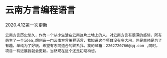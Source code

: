 # 云南方言编程语言

2020.4.12第一次更新


    云南方言历史悠久，作为一个从小生活在云南这片土地上的人，对云南方言有很深的感情，所有萌生了一个idea,想创造一门云南方言编程语言，我知道这个项目没有多大用，但是单纯是为了有趣，单纯为了好玩。希望有志同道合的联系我。我的邮箱：2262720766@qq.com ,同时，项目一有进展我就会更新。当然现在这个还是初期构想。
